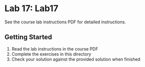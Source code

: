 # Lab 17: Lab17

See the course lab instructions PDF for detailed instructions.

## Getting Started

1. Read the lab instructions in the course PDF
2. Complete the exercises in this directory
3. Check your solution against the provided solution when finished
